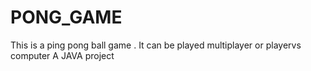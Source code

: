 # PONG_GAME
This is a ping pong ball game .
It can be played multiplayer or playervs computer
A JAVA project
